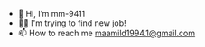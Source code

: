 - 👋 Hi, I’m mm-9411
- 🙏🏻 I'm trying to find new job!
- 📫 How to reach me maamild1994.1@gmail.com

<!---
mm-9411/mm-9411 is a ✨ special ✨ repository because its `README.md` (this file) appears on your GitHub profile.
You can click the Preview link to take a look at your changes.
--->
